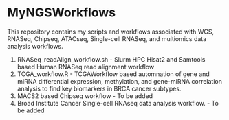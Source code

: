 # MyNGSWorkflows


This repository contains my scripts and workflows associated with WGS, RNASeq, Chipseq, ATACseq, Single-cell RNASeq, and multiomics data analysis workflows.

1. RNASeq_readAlign_workflow.sh - Slurm HPC Hisat2 and Samtools based Human RNASeq read alignment workflow
2. TCGA_workflow.R - TCGAWorkflow based automnation of gene and miRNA differential expression, methylation, and gene-miRNA correlation analysis to find key biomarkers in BRCA cancer subtypes.
3. MACS2 based Chipseq workflow - To be added
4. Broad Institute Cancer Single-cell RNAseq data analysis workflow. - To be added
